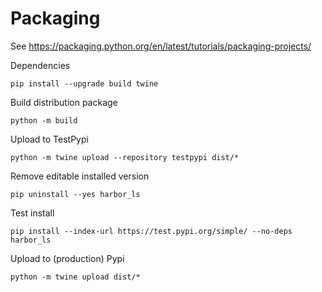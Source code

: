 # Packaging

See https://packaging.python.org/en/latest/tutorials/packaging-projects/

Dependencies

    pip install --upgrade build twine

Build distribution package

    python -m build
    
Upload to TestPypi

    python -m twine upload --repository testpypi dist/*

Remove editable installed version

    pip uninstall --yes harbor_ls

Test install

    pip install --index-url https://test.pypi.org/simple/ --no-deps harbor_ls

Upload to (production) Pypi

    python -m twine upload dist/*
